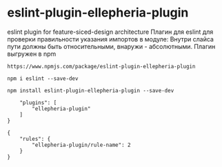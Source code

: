 # eslint-plugin-ellepheria-plugin
 eslint plugin for feature-siced-design architecture
Плагин для eslint для проверки правильности указания импортов в модуле: Внутри слайса пути должны быть относительными, внаружи - абсолютными. Плагин выгружен в npm

`https://www.npmjs.com/package/eslint-plugin-ellepheria-plugin`


`npm i eslint --save-dev`

`npm install eslint-plugin-ellepheria-plugin --save-dev`

```{
    "plugins": [
        "ellepheria-plugin"
    ]
}
```

```
{
    "rules": {
        "ellepheria-plugin/rule-name": 2
    }
}
```


